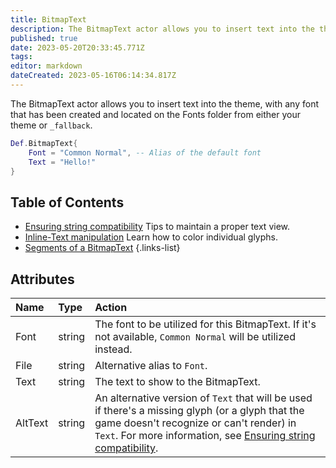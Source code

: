 ```yaml
---
title: BitmapText
description: The BitmapText actor allows you to insert text into the theme, with any font that has been created and located on the Fonts folder from either your theme or _fallback.
published: true
date: 2023-05-20T20:33:45.771Z
tags: 
editor: markdown
dateCreated: 2023-05-16T06:14:34.817Z
---
```


The BitmapText actor allows you to insert text into the theme, with any font that has been created and located on the Fonts folder from either your theme or `_fallback`.

```lua
Def.BitmapText{
	Font = "Common Normal", -- Alias of the default font
	Text = "Hello!"
}
```

## Table of Contents

- [Ensuring string compatibility](/en/dev/actors/actortypes/bitmaptext/Bitmap-EnsuringStringComp) Tips to maintain a proper text view.
- [Inline-Text manipulation](/en/dev/actors/actortypes/bitmaptext/Bitmap-InlineColoring) Learn how to color individual glyphs.
- [Segments of a BitmapText](/en/dev/actors/actortypes/bitmaptext/Bitmap-Segments)
{.links-list}

## Attributes

| Name | Type | Action |
| :--- | :--- | :----- |
Font | string | The font to be utilized for this BitmapText. If it's not available, `Common Normal` will be utilized instead.
File | string | Alternative alias to `Font`.
Text | string | The text to show to the BitmapText.
AltText | string | An alternative version of `Text` that will be used if there's a missing glyph (or a glyph that the game doesn't recognize or can't render) in `Text`. For more information, see [Ensuring string compatibility](/en/dev/actors/actortypes/bitmaptext/Bitmap-EnsuringStringComp).
